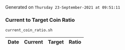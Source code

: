 Generated on `Thursday 23-September-2021 at 09:51:11`

### Current to Target Coin Ratio
`current_coin_ratio.sh`

Date|Current|Target|Ratio
---|---|---|---
